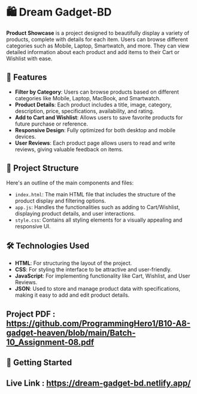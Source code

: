# 🛍️ Dream Gadget-BD

**Product Showcase** is a project designed to beautifully display a variety of products, complete with details for each item. Users can browse different categories such as Mobile, Laptop, Smartwatch, and more. They can view detailed information about each product and add items to their Cart or Wishlist with ease.

## 🌟 Features

- **Filter by Category**: Users can browse products based on different categories like Mobile, Laptop, MacBook, and Smartwatch.
- **Product Details**: Each product includes a title, image, category, description, price, specifications, availability, and rating.
- **Add to Cart and Wishlist**: Allows users to save favorite products for future purchase or reference.
- **Responsive Design**: Fully optimized for both desktop and mobile devices.
- **User Reviews**: Each product page allows users to read and write reviews, giving valuable feedback on items.

## 📜 Project Structure

Here's an outline of the main components and files:

- `index.html`: The main HTML file that includes the structure of the product display and filtering options.
- `app.js`: Handles the functionalities such as adding to Cart/Wishlist, displaying product details, and user interactions.
- `style.css`: Contains all styling elements for a visually appealing and responsive UI.

## 🛠️ Technologies Used

- **HTML**: For structuring the layout of the project.
- **CSS**: For styling the interface to be attractive and user-friendly.
- **JavaScript**: For implementing functionality like Cart, Wishlist, and User Reviews.
- **JSON**: Used to store and manage product data with specifications, making it easy to add and edit product details.

## Project PDF : https://github.com/ProgrammingHero1/B10-A8-gadget-heaven/blob/main/Batch-10_Assignment-08.pdf

## 🚀 Getting Started

## Live Link : https://dream-gadget-bd.netlify.app/
